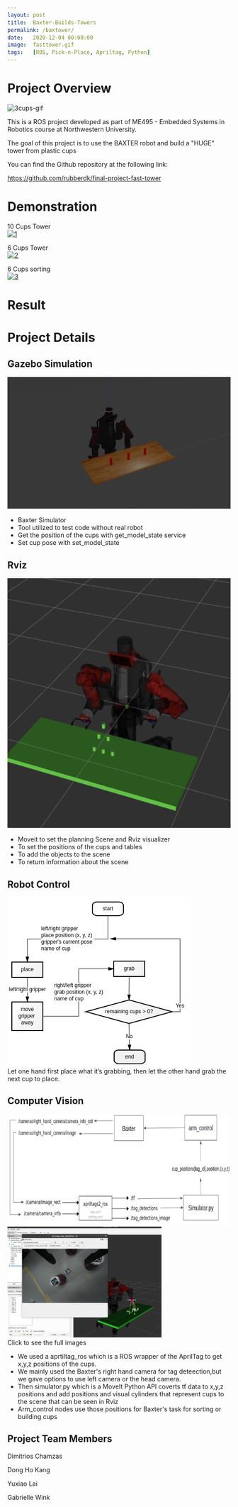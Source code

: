 ```yaml
---
layout: post
title:  Baxter-Builds-Towers
permalink: /baxtower/
date:   2020-12-04 00:00:00
image:  fasttower.gif
tags:   [ROS, Pick-n-Place, Apriltag, Python]
---
```


# Project Overview
<div class="3-cups-tower">
    <img src="/img/3-cups-tower.gif" alt="3cups-gif">
</div>

This is a ROS project developed as part of ME495 - Embedded Systems in Robotics course at Northwestern University.

The goal of this project is to use the BAXTER robot and build a "HUGE" tower from plastic cups

You can find the Github repository at the following link: 

https://github.com/rubberdk/final-project-fast-tower

# Demonstration

10 Cups Tower <br/>
[![1](http://img.youtube.com/vi/YzLpgf8ozkA/0.jpg)](http://www.youtube.com/watch?v=YzLpgf8ozkA)

6 Cups Tower <br/>
[![2](http://img.youtube.com/vi/H2U9Fk785CE/0.jpg)](http://www.youtube.com/watch?v=H2U9Fk785CE)

6 Cups sorting <br/>
[![3](http://img.youtube.com/vi/yFVovQYhw8g/0.jpg)](http://www.youtube.com/watch?v=yFVovQYhw8g)

# Result



# Project Details

## Gazebo Simulation
<div class="baxter-gazebo">
    <img src="/img/baxter_gazebo.png" alt="gazebo">
</div>

- Baxter Simulator
- Tool utilized to test code without real robot
- Get the position of the cups with get_model_state service
- Set cup pose with set_model_state

## Rviz
<div class="post-flex-display">
    <img src="/img/baxter_rviz.png" alt="rviz">
</div>

- Moveit to set the planning Scene and Rviz visualizer
- To set the positions of the cups and tables
- To add the objects to the scene 
- To return information about the scene


## Robot Control
<div class="post-flex-display">
    <img src="/img/baxter_control.png" alt="control">
</div>
Let one hand first place what it’s grabbing, then let the other hand grab the next cup to place.
 
## Computer Vision
<div class="post-flex-display">
    <a href="https://rubberdk.github.io/img/baxter_cv.png">
        <img src="/img/baxter_cv.png" alt="cv-diagram" style="height:250px;width:auto">
    </a>
    <a href="https://rubberdk.github.io/img/baxter_cvr.png">
        <img src="/img/baxter_cvr.png" alt="cv-rqtview" style="height:250px;width:auto">
    </a>
    <div class="full-line-object">
        <div class="caption">
            Click to see the full images
        </div>
    </div>
</div>


- We used a aprtiltag_ros which is a ROS wrapper of the AprilTag to get x,y,z positions of the cups.
- We mainly used the Baxter's right hand camera for tag deteection,but we gave options to use left camera or the head camera.
- Then simulator.py which is a MoveIt Python API coverts tf data to x,y,z positions and add positions and visual cylinders that represent cups to the scene that can be seen in Rviz
- Arm_control nodes use those positions for Baxter's task for sorting or building cups


## Project Team Members

Dimitrios Chamzas

Dong Ho Kang

Yuxiao Lai

Gabrielle Wink
